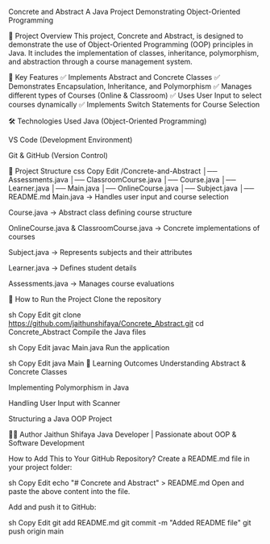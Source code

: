 Concrete and Abstract
A Java Project Demonstrating Object-Oriented Programming

📌 Project Overview
This project, Concrete and Abstract, is designed to demonstrate the use of Object-Oriented Programming (OOP) principles in Java. It includes the implementation of classes, inheritance, polymorphism, and abstraction through a course management system.

🔹 Key Features
✅ Implements Abstract and Concrete Classes
✅ Demonstrates Encapsulation, Inheritance, and Polymorphism
✅ Manages different types of Courses (Online & Classroom)
✅ Uses User Input to select courses dynamically
✅ Implements Switch Statements for Course Selection

🛠 Technologies Used
Java (Object-Oriented Programming)

VS Code (Development Environment)

Git & GitHub (Version Control)

📂 Project Structure
css
Copy
Edit
/Concrete-and-Abstract
│── Assessments.java
│── ClassroomCourse.java
│── Course.java
│── Learner.java
│── Main.java
│── OnlineCourse.java
│── Subject.java
│── README.md
Main.java → Handles user input and course selection

Course.java → Abstract class defining course structure

OnlineCourse.java & ClassroomCourse.java → Concrete implementations of courses

Subject.java → Represents subjects and their attributes

Learner.java → Defines student details

Assessments.java → Manages course evaluations

🚀 How to Run the Project
Clone the repository

sh
Copy
Edit
git clone https://github.com/jaithunshifaya/Concrete_Abstract.git
cd Concrete_Abstract
Compile the Java files

sh
Copy
Edit
javac Main.java
Run the application

sh
Copy
Edit
java Main
📖 Learning Outcomes
Understanding Abstract & Concrete Classes

Implementing Polymorphism in Java

Handling User Input with Scanner

Structuring a Java OOP Project

👩‍💻 Author
Jaithun Shifaya
Java Developer | Passionate about OOP & Software Development

How to Add This to Your GitHub Repository?
Create a README.md file in your project folder:

sh
Copy
Edit
echo "# Concrete and Abstract" > README.md
Open and paste the above content into the file.

Add and push it to GitHub:

sh
Copy
Edit
git add README.md
git commit -m "Added README file"
git push origin main
